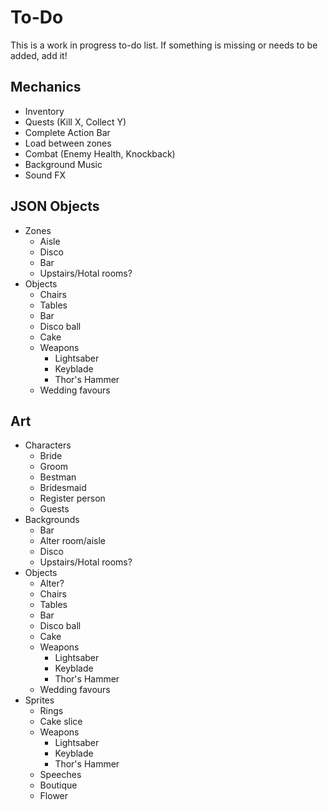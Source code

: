 # To-Do
This is a work in progress to-do list. If something is missing or needs to be added, add it! 

## Mechanics
- Inventory
- Quests (Kill X, Collect Y)
- Complete Action Bar
- Load between zones
- Combat (Enemy Health, Knockback)
- Background Music
- Sound FX

## JSON Objects
- Zones
    - Aisle
    - Disco
    - Bar
    - Upstairs/Hotal rooms?
- Objects
    - Chairs
    - Tables
    - Bar
    - Disco ball
    - Cake
    - Weapons
        - Lightsaber
        - Keyblade
        - Thor's Hammer
    - Wedding favours

## Art
- Characters
    - Bride
    - Groom
    - Bestman
    - Bridesmaid
    - Register person
    - Guests
- Backgrounds
    - Bar
    - Alter room/aisle
    - Disco
    - Upstairs/Hotal rooms?
- Objects
    - Alter?
    - Chairs
    - Tables
    - Bar
    - Disco ball
    - Cake
    - Weapons
        - Lightsaber
        - Keyblade
        - Thor's Hammer
    - Wedding favours
- Sprites
    - Rings
    - Cake slice
    - Weapons
        - Lightsaber
        - Keyblade
        - Thor's Hammer
    - Speeches
    - Boutique
    - Flower